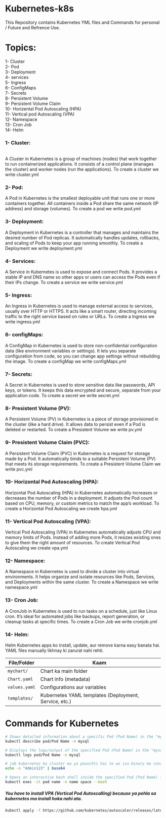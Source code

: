 # Kubernetes-k8s
This Repository contains Kubernetes YML files and Commands for personal / Future and Refrence Use.

# Topics: <br/>
   1- Cluster <br/>
   2- Pod <br/>
   3- Deployment <br/>
   4- services <br/>
   5- Ingress <br/>
   6- ConfigMaps <br/>
   7- Secrets <br/>
   8- Persistent Volume <br/>
   9- Persistent Volume Claim <br/>
   10- Horizental Pod Autoscaling (HPA) <br/>
   11- Vertical pod Autoscaling (VPA) <br/>
   12- Namespace <br/>
   13- Cron Job <br/>
   14- Helm <br/>


<h3>1- Cluster:</h3> <br/> 
A Cluster in Kubernetes is a group of machines (nodes) that work together to run containerized applications.
It consists of a control plane (manages the cluster) and worker nodes (run the applications). To create a cluster we write cluster.yml

<h3>2- Pod:</h3>
A Pod in Kubernetes is the smallest deployable unit that runs one or more containers together.
All containers inside a Pod share the same network (IP address) and storage (volumes). To create a pod we write pod.yml

<h3>3- Deployment:</h3>
A Deployment in Kubernetes is a controller that manages and maintains the desired number of Pod replicas.
It automatically handles updates, rollbacks, and scaling of Pods to keep your app running smoothly. To create a Deployment we write deployment.yml

<h3>4- Services:</h3>
A Service in Kubernetes is used to expose and connect Pods.
It provides a stable IP and DNS name so other apps or users can access the Pods even if their IPs change. To create a service we write service.yml

<h3>5- Ingress:</h3>
An Ingress in Kubernetes is used to manage external access to services, usually over HTTP or HTTPS.
It acts like a smart router, directing incoming traffic to the right service based on rules or URLs. To create a Ingress we write ingress.yml

<h3>6- configMaps:</h3>
A ConfigMap in Kubernetes is used to store non-confidential configuration data (like environment variables or settings).
It lets you separate configuration from code, so you can change app settings without rebuilding the image. To create a configMap we write configMaps.yml

<h3>7- Secrets:</h3>
A Secret in Kubernetes is used to store sensitive data like passwords, API keys, or tokens.
It keeps this data encrypted and secure, separate from your application code. To create a secret we write secret.yml

<h3>8- Presistent Volume (PV):</h3>
A Persistent Volume (PV) in Kubernetes is a piece of storage provisioned in the cluster (like a hard drive).
It allows data to persist even if a Pod is deleted or restarted. To create a Presistent Volume we write pv.yml

<h3>9- Presistent Volume Claim (PVC):</h3>
A Persistent Volume Claim (PVC) in Kubernetes is a request for storage made by a Pod.
It automatically binds to a suitable Persistent Volume (PV) that meets its storage requirements. To create a Presistent Volume Claim we write pvc.yml

<h3>10- Horizontal Pod Autoscaling (HPA):</h3>
Horizontal Pod Autoscaling (HPA) in Kubernetes automatically increases or decreases the number of Pods in a deployment.
It adjusts the Pod count based on CPU, memory, or custom metrics to match the app’s workload. To create a Horizontal Pod Autoscaling we create hpa.yml

<h3>11- Vertical Pod Autoscaling (VPA):</h3>
Vertical Pod Autoscaling (VPA) in Kubernetes automatically adjusts CPU and memory limits of Pods.
Instead of adding more Pods, it resizes existing ones to give them the right amount of resources. To create Vertical Pod Autoscaling we create vpa.yml

<h3>12- Namespace:</h3>
A Namespace in Kubernetes is used to divide a cluster into virtual environments.
It helps organize and isolate resources like Pods, Services, and Deployments within the same cluster. To create a Namespace we write namespace.yml

<h3>13- Cron Job:</h3>
A CronJob in Kubernetes is used to run tasks on a schedule, just like Linux cron.
It’s ideal for automated jobs like backups, report generation, or cleanup tasks at specific times. To create a Cron Job we write cronjob.yml

<h3>14- Helm:</h3>
Helm Kubernetes apps ko install, update, aur remove karna easy banata hai.
YAML files manually likhnay ki zarurat nahi rehti.

| File/Folder   | Kaam                                                  |
| ------------- | ----------------------------------------------------- |
| `mychart/`    | Chart ka main folder                                  |
| `Chart.yaml`  | Chart info (metadata)                                 |
| `values.yaml` | Configurations aur variables                          |
| `templates/`  | Kubernetes YAML templates (Deployment, Service, etc.) |




# Commands for Kubernetes

```bash
# Shows detailed information about a specific Pod (Pod Name) in the "mysql" namespace, including status, containers, events, and resource usage.
kubectl describe pod/Pod Name -n mysql
```

```bash
# Displays the logs/output of the specified Pod (Pod Name) in the "mysql" namespace.
kubectl logs pod/Pod Name -n mysql
```

```bash
# jab kubernetes ka cluster ma ya pounchti hai to wo isa binary ma convert kr ka store krta etcd ma yani mazeed secure kr deta.
echo -n "Admin123" | base64 
```

```bash
# Opens an interactive bash shell inside the specified Pod (Pod Name) in the given namespace.
kubectl exec -it pod name -n name space --bash
```

<h5>You have to install VPA (Vertical Pod Autoscalling) because ya pehla sa kubernetes ma install hoka nahi ata.</h5>

```bash
kubectl apply -f https://github.com/kubernetes/autoscaler/releases/latest/download/vertical-pod-autoscaler.yaml
```

